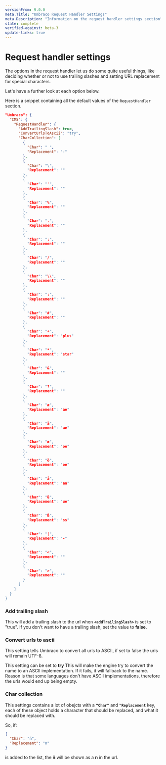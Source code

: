 ```yaml
---
versionFrom: 9.0.0
meta.Title: "Umbraco Request Handler Settings"
meta.Description: "Information on the request handler settings section"
state: complete
verified-against: beta-3
update-links: true
---
```


# Request handler settings

The options in the request handler let us do some quite useful things, like deciding whether or not to use trailing slashes and setting URL replacement for special characters.

Let's have a further look at each option below.

Here is a snippet containing all the default values of the `RequestHandler` section.

```json
"Umbraco": {
  "CMS": {
    "RequestHandler": {
      "AddTrailingSlash": true,
      "ConvertUrlsToAscii": "try",
      "CharCollection": [
        {
          "Char": " ",
          "Replacement": "-"
        },
        {
          "Char": "\",
          "Replacement": ""
        },
        {
          "Char": "'",
          "Replacement": ""
        },
        {
          "Char": "%",
          "Replacement": ""
        },
        {
          "Char": ".",
          "Replacement": ""
        },
        {
          "Char": ";",
          "Replacement": ""
        },
        {
          "Char": "/",
          "Replacement": ""
        },
        {
          "Char": "\\",
          "Replacement": ""
        },
        {
          "Char": ":",
          "Replacement": ""
        },
        {
          "Char": "#",
          "Replacement": ""
        },
        {
          "Char": "+",
          "Replacement": "plus"
        },
        {
          "Char": "*",
          "Replacement": "star"
        },
        {
          "Char": "&",
          "Replacement": ""
        },
        {
          "Char": "?",
          "Replacement": ""
        },
        {
          "Char": "æ",
          "Replacement": "ae"
        },
        {
          "Char": "ä",
          "Replacement": "ae"
        },
        {
          "Char": "ø",
          "Replacement": "oe"
        },
        {
          "Char": "ö",
          "Replacement": "oe"
        },
        {
          "Char": "å",
          "Replacement": "aa"
        },
        {
          "Char": "ü",
          "Replacement": "ue"
        },
        {
          "Char": "ß",
          "Replacement": "ss"
        },
        {
          "Char": "|",
          "Replacement": "-"
        },
        {
          "Char": "<",
          "Replacement": ""
        },
        {
          "Char": ">",
          "Replacement": ""
        }
      ]
    }
  }
}
```

### Add trailing slash

This will add a trailing slash to the url when **`<addTrailingSlash>`** is set to "true".
If you don't want to have a trailing slash, set the value to **false**.

### Convert urls to ascii

This setting tells Umbraco to convert all urls to ASCII, if set to false the urls will remain UTF-8. 

This setting can be set to **try** This will make the engine try to convert the name to an ASCII implementation. If it fails, it will fallback to the name. Reason is that some languages don't have ASCII implementations, therefore the urls would end up being empty.

### Char collection

This settings contains a lot of obejcts with a **`"Char"`** and **`"Replacement`** key, each of these object holds a character that should be replaced, and what it should be replaced with.

So, if:

```json
{
  "Char": "ñ",
  "Replacement": "n"
}
```

is added to the list, the **ñ** will be shown as a **n** in the url.
